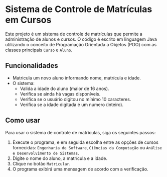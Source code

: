 # Sistema de Controle de Matrículas em Cursos

Este projeto é um sistema de controle de matrículas que permite a administração de alunos e cursos. O código é escrito em linguagem Java utilizando o conceito de Programação Orientada a Objetos (POO) com as classes principais `Curso` e `Aluno`.

## Funcionalidades

- Matricula um novo aluno informando nome, matrícula e idade.
- O sistema:
	- Valida a idade do aluno (maior de 16 anos).
	- Verifica se ainda há vagas disponíveis.
	- Verifica se o usuário digitou no mínimo 10 caracteres.
	- Verifica se a idade digitada é um numero (inteiro).
	 
## Como usar

Para usar o sistema de controle de matrículas, siga os seguintes passos:

1. Execute o programa, e em seguida escolha entre as opções de cursos fornecidas: `Engenharia de Software`, `Ciências da Computação` ou `Análise e Desenvolvimento de Sistemas`.
2. Digite o nome do aluno, a matrícula e a idade.
3. Clique no botão `Matricular`.
4. O programa exibirá uma mensagem de acordo com a verificação.
